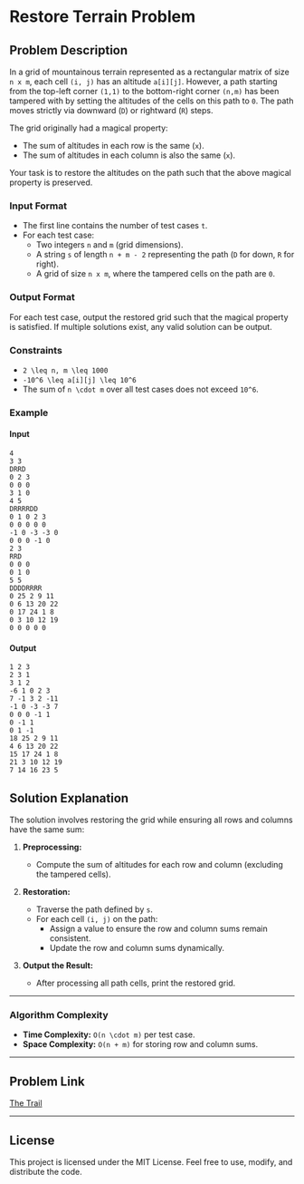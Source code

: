 # Restore Terrain Problem

## Problem Description

In a grid of mountainous terrain represented as a rectangular matrix of size `n x m`, each cell `(i, j)` has an altitude `a[i][j]`. However, a path starting from the top-left corner `(1,1)` to the bottom-right corner `(n,m)` has been tampered with by setting the altitudes of the cells on this path to `0`. The path moves strictly via downward (`D`) or rightward (`R`) steps.

The grid originally had a magical property:
- The sum of altitudes in each row is the same (`x`).
- The sum of altitudes in each column is also the same (`x`).

Your task is to restore the altitudes on the path such that the above magical property is preserved.

### Input Format
- The first line contains the number of test cases `t`.
- For each test case:
  - Two integers `n` and `m` (grid dimensions).
  - A string `s` of length `n + m - 2` representing the path (`D` for down, `R` for right).
  - A grid of size `n x m`, where the tampered cells on the path are `0`.

### Output Format
For each test case, output the restored grid such that the magical property is satisfied. If multiple solutions exist, any valid solution can be output.

### Constraints
- `2 \leq n, m \leq 1000`
- `-10^6 \leq a[i][j] \leq 10^6`
- The sum of `n \cdot m` over all test cases does not exceed `10^6`.

### Example

#### Input
```
4
3 3
DRRD
0 2 3
0 0 0
3 1 0
4 5
DRRRRDD
0 1 0 2 3
0 0 0 0 0
-1 0 -3 -3 0
0 0 0 -1 0
2 3
RRD
0 0 0
0 1 0
5 5
DDDDRRRR
0 25 2 9 11
0 6 13 20 22
0 17 24 1 8
0 3 10 12 19
0 0 0 0 0
```

#### Output
```
1 2 3
2 3 1
3 1 2
-6 1 0 2 3
7 -1 3 2 -11
-1 0 -3 -3 7
0 0 0 -1 1
0 -1 1
0 1 -1
18 25 2 9 11
4 6 13 20 22
15 17 24 1 8
21 3 10 12 19
7 14 16 23 5
```

## Solution Explanation

The solution involves restoring the grid while ensuring all rows and columns have the same sum:

1. **Preprocessing:**
   - Compute the sum of altitudes for each row and column (excluding the tampered cells).

2. **Restoration:**
   - Traverse the path defined by `s`.
   - For each cell `(i, j)` on the path:
     - Assign a value to ensure the row and column sums remain consistent.
     - Update the row and column sums dynamically.

3. **Output the Result:**
   - After processing all path cells, print the restored grid.

---

### Algorithm Complexity
- **Time Complexity:** `O(n \cdot m)` per test case.
- **Space Complexity:** `O(n + m)` for storing row and column sums.

---

## Problem Link
[The Trail](https://codeforces.com/contest/2055/problem/C)

---

## License
This project is licensed under the MIT License. Feel free to use, modify, and distribute the code.